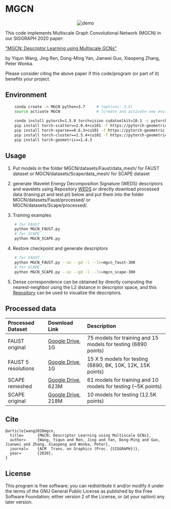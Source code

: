 # MGCN

<p align="center">
  <img src="outputs/demo.gif" alt="demo">
</p>

This code implements Multiscale Graph Convolutional Network (MGCN) in our SIGGRAPH 2020 paper:

["MGCN: Descriptor Learning using Multiscale GCNs"](https://arxiv.org/abs/2001.10472) 

by Yiqun Wang, Jing Ren, Dong-Ming Yan, Jianwei Guo, Xiaopeng Zhang, Peter Wonka.

Please consider citing the above paper if this code/program (or part of it) benefits your project. 


## Environment
```bash	
	conda create -n MGCN python=3.7     # (options: 3.X)
	source activate MGCN                # (create and activate new environment if you use Anaconda)
	
	conda install pytorch=1.5.0 torchvision cudatoolkit=10.1 -c pytorch     # (options: 10.X)
	pip install torch-scatter==2.0.4+cu101 -f https://pytorch-geometric.com/whl/torch-1.5.0.html
	pip install torch-sparse==0.6.3+cu101 -f https://pytorch-geometric.com/whl/torch-1.5.0.html
	pip install torch-cluster==1.5.4+cu101 -f https://pytorch-geometric.com/whl/torch-1.5.0.html
	pip install torch-geometric==1.4.3
```

## Usage

1. Put models in the folder MGCN/datasets/Faust/data_mesh/ for FAUST dataset or MGCN/datasets/Scape/data_mesh/ for SCAPE dataset

2. generate Wavelet Energy Decomposition Signature (WEDS) descriptors and wavelets using Repository [WEDS](https://github.com/yiqun-wang/WEDS) or directly download processed data (traning.pt and test.pt) below and put them into the folder MGCN/datasets/Faust/processed/ or MGCN/datasets/Scape/processed/.

3. Training examples
  
```bash
	# for FAUST
	python MGCN_FAUST.py
	# for SCAPE
	python MGCN_SCAPE.py
```

4. Restore checkpoint and generate descriptors
  
```bash
	# for FAUST
	python MGCN_FAUST.py --uc --gd -l --ln=mgcn_faust-300
	# for SCAPE
	python MGCN_SCAPE.py --uc --gd -l --ln=mgcn_scape-300
```

5. Dense correspondence can be obtained by directly computing the nearest-neighbor using the L2 distance in descriptor space, and this [Repository](https://github.com/llorz/MatlabRenderToolbox) can be used to visualize the descriptors.

## Processed data

| Processed Dataset | Download Link | Description |
|:-|:-|:-|
| FAUST original | [Google Drive](https://drive.google.com/open?id=1DWIvdqPDPNaf6ZYqMeeRZjASfdXU7Jz2), 1G | 75 models for training and 15 models for testing (6890 points) |
| FAUST 5 resolutions | [Google Drive](https://drive.google.com/open?id=1uzbsXSexjMoX9gTrzK7NqHhcljQfXhVj), 1G | 15 X 5 models for testing (6890, 8K, 10K, 12K, 15K points) |
| SCAPE remeshed | [Google Drive](https://drive.google.com/open?id=1d0MOVVcBt5y2dhPgIajmFAIuDH9ZodYo), 623M | 61 models for training and 10 models for testing (~5K points) |
| SCAPE original | [Google Drive](https://drive.google.com/open?id=1_Pu_zwabWpeB_7xh2IPkWOh6gBOZeuxi), 218M | 10 models for testing (12.5K points) |

	
## Cite

    @article{wang2020mgcn,
      title=      {MGCN: Descriptor Learning using Multiscale GCNs},
      author=     {Wang, Yiqun and Ren, Jing and Yan, Dong-Ming and Guo, Jianwei and Zhang, Xiaopeng and Wonka, Peter},
      journal=    {ACM  Trans. on Graphics (Proc. {SIGGRAPH})},
      year=       {2020},
    }

## License

This program is free software; you can redistribute it and/or modify it under the terms of the
GNU General Public License as published by the Free Software Foundation; either version 2 of 
the License, or (at your option) any later version. 
